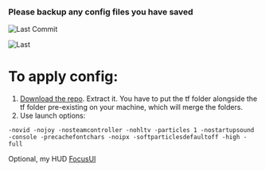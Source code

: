 ### Please backup any config files you have saved

![Last Commit](https://img.shields.io/github/last-commit/MrGrappleMan/tf2-cfg?style=for-the-badge)

![Last](https://img.shields.io/github/downloads/:user/:repo/total)

# To apply config:
1. [Download the repo](https://github.com/MrGrappleMan/tf2-cfg/archive/refs/heads/main.zip). Extract it. You have to put the tf folder alongside the tf folder pre-existing on your machine, which will merge the folders.
2. Use launch options:
```
-novid -nojoy -nosteamcontroller -nohltv -particles 1 -nostartupsound -console -precachefontchars -noipx -softparticlesdefaultoff -high -full
```
Optional, my HUD [FocusUI](https://toonhud.com/user/mrgrapplemann/theme/M54UMDUK/)
